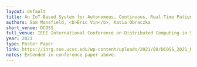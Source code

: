 ```yaml
---
layout: default
title: An IoT-Based System for Autonomous, Continuous, Real-Time Patient Monitoring and Its Application to Pressure Injury Management
authors: Sam Mansfield, <b>Eric Vin</b>, Katia Obraczka
short_venue: DCOSS
full_venue: IEEE International Conference on Distributed Computing in Sensor Systems
year: 2021
type: Poster Paper
link: https://inrg.soe.ucsc.edu/wp-content/uploads/2021/08/DCOSS_2021_PIMAP.pdf
notes: Extended in conference paper above.
---
```

